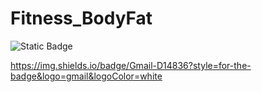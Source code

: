 # Fitness_BodyFat

![Static Badge](https://img.shields.io/badge/pandas-python?label=Python)

https://img.shields.io/badge/Gmail-D14836?style=for-the-badge&logo=gmail&logoColor=white
